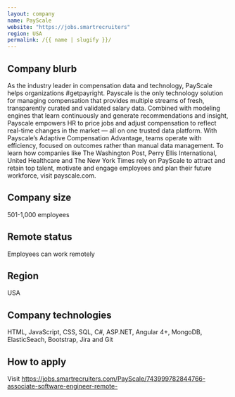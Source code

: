 ```yaml
---
layout: company
name: PayScale
website: "https://jobs.smartrecruiters"
region: USA
permalink: /{{ name | slugify }}/
---
```


## Company blurb

As the industry leader in compensation data and technology, PayScale helps organizations #getpayright. Payscale is the only technology solution for managing compensation that provides multiple streams of fresh, transparently curated and validated salary data. Combined with modeling engines that learn continuously and generate recommendations and insight, Payscale empowers HR to price jobs and adjust compensation to reflect real-time changes in the market — all on one trusted data platform. With Payscale’s Adaptive Compensation Advantage, teams operate with efficiency, focused on outcomes rather than manual data management. To learn how companies like The Washington Post, Perry Ellis International, United Healthcare and The New York Times rely on PayScale to attract and retain top talent, motivate and engage employees and plan their future workforce, visit payscale.com.  

## Company size

501-1,000 employees

## Remote status

Employees can work remotely

## Region

USA

## Company technologies

HTML, JavaScript, CSS, SQL, C#, ASP.NET, Angular 4+, MongoDB, ElasticSeach, Bootstrap, Jira and Git

## How to apply

Visit https://jobs.smartrecruiters.com/PayScale/743999782844766-associate-software-engineer-remote-